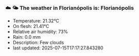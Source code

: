 ### ☁️ 🌤️  The weather in Florianópolis is: Florianópolis

- Temperature: 21.32°C
- On flesh: 21.41°C
- Relative air humidity: 73%
- Rain: 0.0 mm
- Description: Few clouds
- last updated: 2025-07-15T17:17:27.843280
